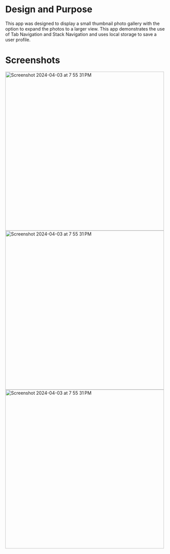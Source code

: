 # Design and Purpose

This app was designed to display a small thumbnail photo gallery with the option to expand the photos to a larger view. This app demonstrates the use of Tab Navigation and Stack Navigation and uses local storage to save a user profile.

# Screenshots

<img width="500" alt="Screenshot 2024-04-03 at 7 55 31 PM" src="https://github.com/msimio/INFO670/assets/137801161/a573cb1d-7039-4d61-9d6e-5b7e54dfdb33">

<img width="500" alt="Screenshot 2024-04-03 at 7 55 31 PM" src="https://github.com/msimio/INFO670/assets/137801161/086b6714-93f1-4edb-8b69-0fd9769edee3">

<img width="500" alt="Screenshot 2024-04-03 at 7 55 31 PM" src="https://github.com/msimio/INFO670/assets/137801161/ab394215-a93c-4561-98b1-12f7e7c6477d">


